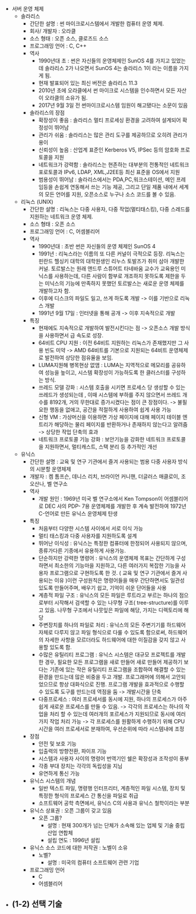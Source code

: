 - 서버 운영 체제
  - 솔라리스
     - 간단한 설명 : 썬 마이크로시스템에서 개발한 컴퓨터 운영 체제.
     - 회사/ 개발자 : 오라클
     - 소스 형태 : 오픈 소스, 클로즈드 소스
     - 프로그래밍 언어 : C, C++
     - 역사 
        - 1990년대 초 : 썬은 자신들의 운영체제인 SunOS 4를 가지고 있었는데 솔라리스 2가 나오면서 SunOS 4는 솔라리스 1이 라는 이름을 가지게 됨.
        - 현재 발표되어 있는 최신 버전은 솔라리스 11.3
        - 2010년 초에 오라클에서 썬 마이크로 시스템을 인수하면서 모든 자산이 오라클의 소유가 됨. 
        - 2017년 9월 3일 전 썬마이크로시스템 임원이 해고됐다는 소문이 있음
     - 솔라리스의 장점
        - 확장성이 좋음 : 솔라리스 멀티 프로세싱 환경을 고려하여 설계되어 확정성이 뛰어남
        - 관리가 쉬움 : 솔라리스는 많은 관리 도구를 제공하므로 오히려 관리가 용이
        - 신뢰성이 높음 : 산업계 표준인 Kerberos V5, IPSec 등의 암호화 프로토콜을 지원
        - 네트워크가 강력함 : 솔라리스는 현존하는 대부분의 전통적인 네트워크 포로토콜과 IPv6, LDAP, XML,J2EE등 최신 표준을 OS에서 지원
        - 범용성이 뛰어남 : 솔라리스에서는 PDA,PC,워크스테이션, 메인 프레임등을 손쉽게 연동해서 쓰는 기능 제공, 그리고 단일 제품 내에서 세계의 모든 언어를 지원, 오픈소스로 누구나 소스 코드를 볼 수 있음.
  - 리눅스 (UNIX)
     - 간단한 설명 : 리눅스는 다중 사용자, 다중 작업(멀티태스킹), 다중 스레드를 지원하는 네트워크 운영 체제.
     - 소스 형태 : 오픈 소스
     - 프로그래밍 언어 : C, 어셈블리어
     - 역사 
        - 1990년대 : 초반 썬은 자신들의 운영 체제인 SunOS 4
        - 1991년 : 리눅스라는 이름의 또 다른 커널이 극적으로 등장. 리눅스는 핀란드 헬싱키 대학의 대학원생인 리누스 토발즈가 취미 삼아 개발한 커널. 토르발스는 원래 앤드루 스튜어트 타네바움 교수가 교육용인 미닉스를 사용하는데, 다른 사람이 함부로 개조하지 못하도록 제한을 두는 미닉스의 기능에 만족하지 못했던 토르발스는 새로운 운영 체제를 개발하고자 함. 
        - 이후에 디스크의 파일도 일고, 쓰게 하도록 개발 -> 이를 기반으로 리눅스 개발
        - 1991년 9월 17일 : 인터넷을 통해 공개
        -> 이후 지속적으로 개발
     - 특징   
        - 현재에도 지속적으로 개발하여 발전시킨다는 점 -> 오픈소스 개발 방식을 사용하면서 급 속도로 성장.
        - 64비트 CPU 지원 : 이전 64비트 지원하는 리눅스가 존재했지만 그 사용 빈도 미약 -> AMD 64비트를 기본으로 지원되는 64비트 운영체제로 발전하여 상당한 점유율을 보임.
        - LUMA지원해 병목현상 없앰 : LUMA는 지역적으로 메모리를 공유하여 성능을 높이고, 시스템 확장성이 가능하도록 한 클러스터를 구성하는 방식.
        - 쓰레드 모델 강화 : 시스템 호출을 시키면 프로세스 당 생성할 수 있는 쓰레드가 생성되는데 , 이때 시스템에 부하를 주지 않으면서 쓰레드 개수를 8192개, 거의 무한대로 증가시켰다는 점이 큰 장점이다. -> 불필요한 행동을 없애고, 공간을 적절하게 사용하여 쉽게 사용 가능
        - 신형 VM : 가상머신을 이용하면 가상 페이지에 대해 페이지 테이블 엔트리가 해당하는 물리 페이지를 반환하거나 존재하지 않는다고 알려줌 -> 상당한 작업 단축의 효과
        - 네트워크 프로토콜 기능 강화 : 보안기능을 강화한 네트워크 프로토콜을 지원하면서, 멀티캐스트, 스택 분리 등 추가적인 개선      
  - 유닉스 
     - 간단한 설명 : 교육 및 연구 기관에서 즐겨 사용되는 범용 다중 사용자 방식의 시분할 운영체제
     - 개발자 : 켐 톰프슨, 데니스 리치, 브라이언 커니핸, 더글러스 매클로이, 조 오산나, 벨 연구소
     - 역사 
        - 개발 원인 : 1969년 미국 벨 연구소에서  Ken Tompson이 어셈블리어로 DEC 사의 PDP- 7용 운영체제를 개발한 후 계속 발전하여 1972년 C-언어로 만든 유닉스 운영체제 탄생
     - 특징  
        - 처음부터 다양한 시스템 사이에서 서로 이식 가능
        - 멀티 태스킹과 다중 사용자를 지원하도록 설계
        - 뛰어난 이식성 : 유닉스는 특정한 컴퓨터에 한정되어 사용되지 않으며, 종류가다른 기종에서 유용하게 사용가능.
        - 단순하지만 강력한 명령어 : 유닉스의 운영체제 목표는 간단하게 구성하면서 최소한의 기능마을 지원하고, 다른 여러가지 복잡한 기능을 사용자 프로그램으로 구현하도록 한 것. ( 교육 및 연구 기관에서 즐겨 사용되는 이유 )이런 구성원칙은 명령어들을 매우 간단하면서도 일관성 있도록 만들어주며, 배우기 쉽고, 기억이 쉬운 단어들을 사용
        - 계층적 파일 구조 : 유닉스의 모든 파일은 루트라고 부르는 하나의 점으로부터 시작해서 검색할 수 있는 나무형 구조( tree-structure)를 이루고 있음. 나무형 구조에서 나뭇잎은 파일에 해당, 가지는 디렉토리에 해당
        - 주변장치를 하나의 파일로 처리 : 유닉스의 모든 주변기기를 하드웨어 자체로 다루지 않고 파일 형식으로 다룰 수 있도록 함으로써, 하드웨어의 자세한 사항을 모르더라도 하드웨어에 대한 이질감을 갖지 않고 사용할 있도록 함. 
        - 수많은 유틸리티 프로그램 : 유닉스 시스템은 대규모 프로젝트를 개발한 경우, 필요한 모든 프로그램을 새로 만들어 새로 만들어 제공하기 보다는 기존에 있는 작은 유틸리티 프로그램을 조합하여 해결할 수 있는 환경을 만드는데 많은 비중을 두고 개발. 프로그래머에 의해서 고안되었으므로 항상 대화식으로 진행. 프로그램 개발을 효과적으로 수행할 수 있도록 도구를 만드는데 역점을 둠 -> 개발시간을 단축
        - 다중프로세스 : 여러 프로세서를 동시에 지원, 하나의 프로세스가 아주 쉽게 새로운 프로세스를 만들 수 있음. -> 각각의 프로세스는 하나의 작업을 처리 할 수 있는데 여러개의 포르세스가 지원되므로 동시에 여러가지 작업 처리 가능 -> 각 프로세스를 원활하게 수행하기 위해 CPU 시간을 여러 프로세서로 분재하여, 우선순위에 따라 시스템내에 조정
     - 장점 
        - 안전 및 보호 기능
        - 입출력의 방향전환, 파이프 기능
        - 시스템과 사용자 사이의 명령어 번역기인 쉘은 확장성과 조작성이 풍부
        - 각종 부대 장치는 각각의 독립성을 지님
        - 유연하게 통신 가능
     - 유닉스 시스템의 개념
        - 일반 텍스트 파일, 명령행 인터프리터, 계층적인 파일 시스템, 장치 및 특정한 형식의 프로세스 간 통신을 파일로 취급
        - 소프트웨어 공학 측면에서, 유닉스 C의 사용과 유닉스 철학이라는 부분
     - 유닉스 상표권 : 오픈 그룹이 갖고 있음
        - 오픈 그룹?
           - 설명 : 현재 300개가 넘는 단체가 소속해 있는 업체 및 기술 중립 산업 연합체
           - 설립 연도 : 1996년 설립
     - 유닉스 소스 코드에 대한 저작권 : 노벨이 소유
        - 노벨?
           - 설명 : 미국의 컴퓨터 소프트웨어 관련 기업
     - 프로그래밍 언어 
       - C
       - 어셈블리어
- (1-2) 선택 기술
   - 
